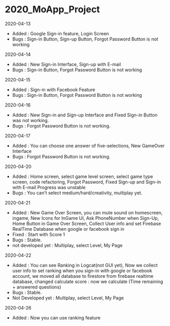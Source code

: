 # 2020_MoApp_Project

2020-04-13

  - Added : Google Sign-in feature, Login Screen
  - Bugs : Sign-in Button, Sign-up Button, Forgot Password Button is not working
  
2020-04-14

  - Added : New Sign-in Interface, Sign-up with E-mail
  - Bugs : Sign-in Button, Forgot Password Button is not working
  
2020-04-15

  - Added : Sign-in with Facebook Feature
  - Bugs : Sign-in Button, Forgot Password Button is not working
  
2020-04-16

  - Added : New Sign-in and Sign-up Interface and Fixed Sign-in Button was not working.
  - Bugs : Forgot Password Button is not working.
  
2020-04-17

  - Added : You can choose one answer of five-selections, New GameOver Interface
  - Bugs : Forgot Password Button is not working.
  
2020-04-20

  - Added : Home screen, select game level screen, select game type screen, code refactoring, Forgot Password, Fixed Sign-up and Sign-in with E-mail Progress was unstable
  - Bugs : You can't select medium/hard/creativity, multiplay yet.

2020-04-21

  - Added : New Game Over Screen, you can mute sound on homescreen, ingame, New Icons for InGame UI, Ask PhoneNumber when Sign-Up, Home Button in Game Over Screen, Collect User info and set Firebase RealTime Database when google  or facebook sign in
  - Fixed : Start with Score 1
  - Bugs : Stable.
  - not developed yet : Multiplay, select Level, My Page

  2020-04-22

   - Added : You can see Ranking in Logcat(not GUI yet), Now we collect user info to set ranking when you sign-in with google
              or facebook account, we moved all database to firestore from firebase realtime database, changed calculate score                : now we calculate (Time remaining + answered questions)
   - Bugs : Stable.
   - Not Developed yet : Multiplay, select Level, My Page

2020-04-26

   - Added : Now you can use ranking feature